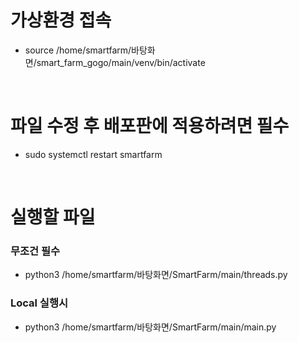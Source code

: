 # 가상환경 접속

- source /home/smartfarm/바탕화면/smart_farm_gogo/main/venv/bin/activate

<br>

# 파일 수정 후 배포판에 적용하려면 필수

 - sudo systemctl restart smartfarm

<br>

# 실행할 파일 

### 무조건 필수
 - python3 /home/smartfarm/바탕화면/SmartFarm/main/threads.py

### Local 실행시
 - python3 /home/smartfarm/바탕화면/SmartFarm/main/main.py
